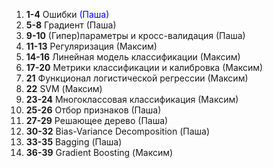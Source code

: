 1. **1-4** Ошибки <span style="color:blue">(Паша)</span>
2. **5-8** Градиент (Паша)
3. **9-10** (Гипер)параметры и кросс-валидация (Паша)
4. **11-13** Регуляризация (Максим)
5. **14-16** Линейная модель классификации (Максим)
6. **17-20** Метрики классификации и калибровка (Максим)
7. **21** Функционал логистической регрессии (Максим)
8. **22** SVM (Максим)
9. **23-24** Многоклассовая классификация (Максим)
10. **25-26** Отбор признаков (Паша)
11. **27-29** Решающее дерево (Паша)
12. **30-32** Bias-Variance Decomposition (Паша)
13. **33-35** Bagging (Паша)
14. **36-39** Gradient Boosting (Максим)
